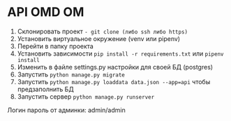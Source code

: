 # API OMD OM
1. Склонировать проект ```- git clone (либо ssh либо https)```
2. Установить виртуальное окружение (venv или pipenv)
3. Перейти в папку проекта
4. Установить зависимости ```pip install -r requirements.txt``` или ```pipenv install```
5. Изменить в файле settings.py настройки для своей БД (postgres)   
6. Запустить ```python manage.py migrate```
7. Запустить  ```python manage.py loaddata data.json --app=api``` чтобы предзаполнить БД
8. Запустить сервер ```python manage.py runserver```

Логин пароль от админки: admin/admin